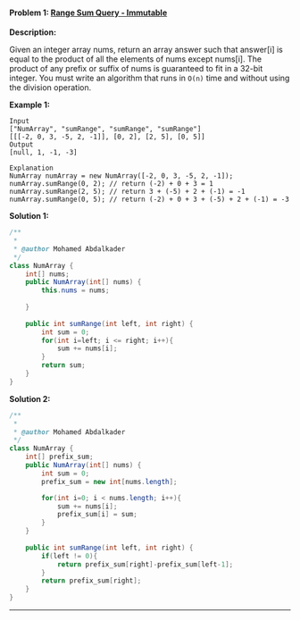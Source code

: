 #### Problem 1: [Range Sum Query - Immutable](https://leetcode.com/problems/range-sum-query-immutable/)

**Description:**

Given an integer array nums, return an array answer such that answer[i] is equal to the product of all the elements of nums except nums[i].
The product of any prefix or suffix of nums is guaranteed to fit in a 32-bit integer.
You must write an algorithm that runs in `O(n)` time and without using the division operation.

**Example 1:**
```plaintext
Input
["NumArray", "sumRange", "sumRange", "sumRange"]
[[[-2, 0, 3, -5, 2, -1]], [0, 2], [2, 5], [0, 5]]
Output
[null, 1, -1, -3]

Explanation
NumArray numArray = new NumArray([-2, 0, 3, -5, 2, -1]);
numArray.sumRange(0, 2); // return (-2) + 0 + 3 = 1
numArray.sumRange(2, 5); // return 3 + (-5) + 2 + (-1) = -1
numArray.sumRange(0, 5); // return (-2) + 0 + 3 + (-5) + 2 + (-1) = -3
```

**Solution 1:**
```java
/**
 *
 * @author Mohamed Abdalkader
 */
class NumArray {
    int[] nums;
    public NumArray(int[] nums) {
        this.nums = nums;
        
    }
    
    public int sumRange(int left, int right) {
        int sum = 0;
        for(int i=left; i <= right; i++){
            sum += nums[i];
        }
        return sum;
    }
}
```

**Solution 2:**
```java
/**
 *
 * @author Mohamed Abdalkader
 */
class NumArray {
    int[] prefix_sum;
    public NumArray(int[] nums) {
        int sum = 0;
        prefix_sum = new int[nums.length];

        for(int i=0; i < nums.length; i++){
            sum += nums[i];
            prefix_sum[i] = sum;
        }
    }
    
    public int sumRange(int left, int right) {
        if(left != 0){
            return prefix_sum[right]-prefix_sum[left-1];
        }
        return prefix_sum[right];
    }
}
```
***
